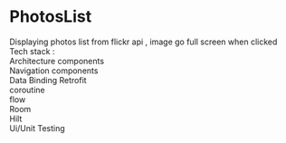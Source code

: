 # PhotosList
Displaying photos list from flickr api , image go full screen when clicked
Tech stack :  
Architecture components  
Navigation components  
Data Binding 
Retrofit  
coroutine   
flow   
Room     
Hilt       
Ui/Unit Testing 
